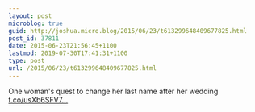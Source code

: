 ```yaml
---
layout: post
microblog: true
guid: http://joshua.micro.blog/2015/06/23/t613299648409677825.html
post_id: 37811
date: 2015-06-23T21:56:45+1100
lastmod: 2019-07-30T17:41:31+1100
type: post
url: /2015/06/23/t613299648409677825.html
---
```

One woman's quest to change her last name after her wedding [t.co/usXb6SFV7...](http://t.co/usXb6SFV75)
